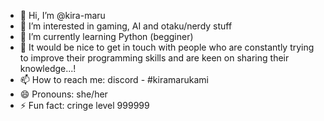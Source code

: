 - 👋 Hi, I’m @kira-maru
- 👀 I’m interested in gaming, AI and otaku/nerdy stuff
- 🌱 I’m currently learning Python (begginer)
- 💞️ It would be nice to get in touch with people
      who are constantly trying to improve their
      programming skills and are keen on sharing
      their knowledge...!
- 📫 How to reach me: discord - #kiramarukami
- 😄 Pronouns: she/her
- ⚡ Fun fact: cringe level 999999

<!---
kira-maru/kira-maru is a ✨ special ✨ repository because its `README.md` (this file) appears on your GitHub profile.
You can click the Preview link to take a look at your changes.
--->
